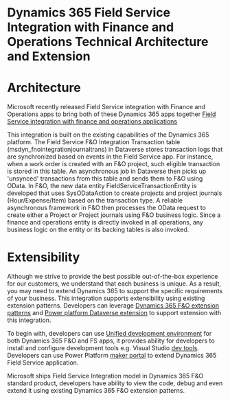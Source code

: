 # Dynamics 365 Field Service Integration with Finance and Operations Technical Architecture and Extension

# Architecture
Microsoft recently released Field Service integration with Finance and Operations apps to bring both of these Dynamics 365 apps together [Field Service integration with finance and operations applications](https://learn.microsoft.com/en-us/dynamics365/field-service/finance-operations-integration)

This integration is built on the existing capabilities of the Dynamics 365 platform. The Field Service F&O Integration Transaction table (msdyn_fnointegrationjournaltrans) in Dataverse stores transaction logs   that are synchronized based on events in the Field Service app. For instance, when a work order is created with an F&O project, such eligible transaction is stored in this table. An asynchronous job in Dataverse then picks up 'unsynced' transactions from this table and sends them to F&O using OData. In F&O, the new data entity FieldServiceTransactionEntity   is developed that uses SysODataAction to create projects and project journals (Hour/Expense/Item) based on the transaction type. A reliable asynchronous framework in F&O then processes the OData request to create either a Project or Project journals using F&O business logic. Since a finance and operations entity is directly invoked in all operations, any business logic on the entity or its backing tables is also invoked.

# Extensibility
Although we strive to provide the best possible out-of-the-box experience for our customers, we understand that each business is unique. As a result, you may need to extend Dynamics 365 to support the specific requirements of your business. This integration supports extensibility using existing extension patterns.
Developers can leverage [Dynamics 365 F&O extension patterns](https://learn.microsoft.com/en-us/dynamics365/fin-ops-core/dev-itpro/extensibility/extensibility-home-page) and [Power platform Dataverse extension](https://learn.microsoft.com/en-us/training/paths/extend-power-platform-dataverse) to support extension with this integration.

To begin   with, developers can use [Unified development environment](https://learn.microsoft.com/en-us/power-platform/admin/unified-experience/tutorial-deploy-new-environment-with-erp-template?tabs=PPAC#step-by-step-provisioning-guide) for both Dynamics 365 F&O and FS apps, it provides ability for developers to install and configure development tools e.g. Visual Studio [dev tools](https://learn.microsoft.com/en-us/power-platform/developer/unified-experience/finance-operations-install-config-tools). Developers can use Power Platform [maker portal](https://make.powerapps.com/) to extend Dynamics 365 Field Service application.

Microsoft ships Field Service Integration model in Dynamics 365 F&O standard product, developers have ability to view the code, debug and even extend it using existing Dynamics 365 F&O extension patterns.
